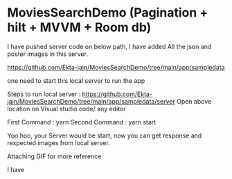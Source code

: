 # MoviesSearchDemo (Pagination + hilt + MVVM + Room db)
I have pushed server code on below path, I have added All the json and poster images in this server.

https://github.com/Ekta-jain/MoviesSearchDemo/tree/main/app/sampledata

one need to start this local server to run the app

Steps to run local server : https://github.com/Ekta-jain/MoviesSearchDemo/tree/main/app/sampledata/server 
Open above location on Visual studio code/ any editor

First Command : yarn 
Second Command : yarn start

Yoo hoo, your Server would be start, now you can get response and rexpected images from local server.

Attaching GIF for more reference


I have 


